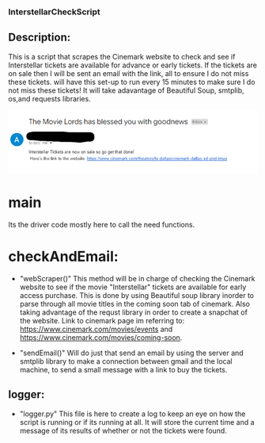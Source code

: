 ### InterstellarCheckScript
## Description:
This is a script that scrapes the Cinemark website to check and see if Interstellar tickets are available for advance or early tickets. If the tickets are on sale then I will be sent an email with the link,
all to ensure I do not miss these tickets. will have this set-up to run every 15 minutes to make sure I do not miss these tickets!
It will take adavantage of Beautiful Soup, smtplib, os,and requests libraries.

![alt text](https://github.com/angelUTD/InterstellarCheckScript/blob/main/EmailScreenShot.png?raw=true)


# main
Its the driver code mostly here to call the need functions.

# checkAndEmail:
 - "webScraper()"
This method will be in charge of checking the Cinemark website to see if the movie "Interstellar" tickets are available for early access purchase. This is done by using Beautiful soup library inorder to parse through all movie titles in the coming soon tab of cinemark. Also taking advantage of the requst library in order to create a snapchat of the website. Link to cinemark page im referring to: https://www.cinemark.com/movies/events and https://www.cinemark.com/movies/coming-soon.
 
 - "sendEmail()"
 Will do just that send an email by using the server and smtplib library to make a connection between gmail and the local machine, to send a small message with a link to buy the tickets.

## logger:
- "logger.py"
This file is here to create a log to keep an eye on how the script is running or if its running at all.
It will store the current time and a message of its results of whether or not the tickets were found.

